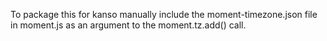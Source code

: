 To package this for kanso manually include the moment-timezone.json file in
moment.js as an argument to the moment.tz.add() call.
